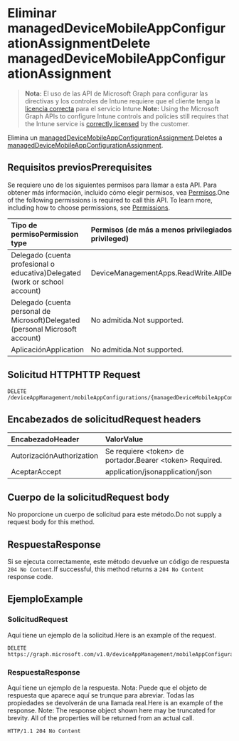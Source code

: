 # <a name="delete-manageddevicemobileappconfigurationassignment"></a><span data-ttu-id="4cba6-101">Eliminar managedDeviceMobileAppConfigurationAssignment</span><span class="sxs-lookup"><span data-stu-id="4cba6-101">Delete managedDeviceMobileAppConfigurationAssignment</span></span>

> <span data-ttu-id="4cba6-102">**Nota:** El uso de las API de Microsoft Graph para configurar las directivas y los controles de Intune requiere que el cliente tenga la [licencia correcta](https://go.microsoft.com/fwlink/?linkid=839381) para el servicio Intune.</span><span class="sxs-lookup"><span data-stu-id="4cba6-102">**Note:** Using the Microsoft Graph APIs to configure Intune controls and policies still requires that the Intune service is [correctly licensed](https://go.microsoft.com/fwlink/?linkid=839381) by the customer.</span></span>

<span data-ttu-id="4cba6-103">Elimina un [managedDeviceMobileAppConfigurationAssignment](../resources/intune_apps_manageddevicemobileappconfigurationassignment.md).</span><span class="sxs-lookup"><span data-stu-id="4cba6-103">Deletes a [managedDeviceMobileAppConfigurationAssignment](../resources/intune_apps_manageddevicemobileappconfigurationassignment.md).</span></span>
## <a name="prerequisites"></a><span data-ttu-id="4cba6-104">Requisitos previos</span><span class="sxs-lookup"><span data-stu-id="4cba6-104">Prerequisites</span></span>
<span data-ttu-id="4cba6-p101">Se requiere uno de los siguientes permisos para llamar a esta API. Para obtener más información, incluido cómo elegir permisos, vea [Permisos](../../../concepts/permissions_reference.md).</span><span class="sxs-lookup"><span data-stu-id="4cba6-p101">One of the following permissions is required to call this API. To learn more, including how to choose permissions, see [Permissions](../../../concepts/permissions_reference.md).</span></span>

|<span data-ttu-id="4cba6-107">Tipo de permiso</span><span class="sxs-lookup"><span data-stu-id="4cba6-107">Permission type</span></span>|<span data-ttu-id="4cba6-108">Permisos (de más a menos privilegiados)</span><span class="sxs-lookup"><span data-stu-id="4cba6-108">Permissions (from most to least privileged)</span></span>|
|:---|:---|
|<span data-ttu-id="4cba6-109">Delegado (cuenta profesional o educativa)</span><span class="sxs-lookup"><span data-stu-id="4cba6-109">Delegated (work or school account)</span></span>|<span data-ttu-id="4cba6-110">DeviceManagementApps.ReadWrite.All</span><span class="sxs-lookup"><span data-stu-id="4cba6-110">DeviceManagementApps.ReadWrite.All</span></span>|
|<span data-ttu-id="4cba6-111">Delegado (cuenta personal de Microsoft)</span><span class="sxs-lookup"><span data-stu-id="4cba6-111">Delegated (personal Microsoft account)</span></span>|<span data-ttu-id="4cba6-112">No admitida.</span><span class="sxs-lookup"><span data-stu-id="4cba6-112">Not supported.</span></span>|
|<span data-ttu-id="4cba6-113">Aplicación</span><span class="sxs-lookup"><span data-stu-id="4cba6-113">Application</span></span>|<span data-ttu-id="4cba6-114">No admitida.</span><span class="sxs-lookup"><span data-stu-id="4cba6-114">Not supported.</span></span>|

## <a name="http-request"></a><span data-ttu-id="4cba6-115">Solicitud HTTP</span><span class="sxs-lookup"><span data-stu-id="4cba6-115">HTTP Request</span></span>
<!-- {
  "blockType": "ignored"
}
-->
``` http
DELETE /deviceAppManagement/mobileAppConfigurations/{managedDeviceMobileAppConfigurationId}/assignments/{managedDeviceMobileAppConfigurationAssignmentId}
```

## <a name="request-headers"></a><span data-ttu-id="4cba6-116">Encabezados de solicitud</span><span class="sxs-lookup"><span data-stu-id="4cba6-116">Request headers</span></span>
|<span data-ttu-id="4cba6-117">Encabezado</span><span class="sxs-lookup"><span data-stu-id="4cba6-117">Header</span></span>|<span data-ttu-id="4cba6-118">Valor</span><span class="sxs-lookup"><span data-stu-id="4cba6-118">Value</span></span>|
|:---|:---|
|<span data-ttu-id="4cba6-119">Autorización</span><span class="sxs-lookup"><span data-stu-id="4cba6-119">Authorization</span></span>|<span data-ttu-id="4cba6-120">Se requiere &lt;token&gt; de portador.</span><span class="sxs-lookup"><span data-stu-id="4cba6-120">Bearer &lt;token&gt; Required.</span></span>|
|<span data-ttu-id="4cba6-121">Aceptar</span><span class="sxs-lookup"><span data-stu-id="4cba6-121">Accept</span></span>|<span data-ttu-id="4cba6-122">application/json</span><span class="sxs-lookup"><span data-stu-id="4cba6-122">application/json</span></span>|

## <a name="request-body"></a><span data-ttu-id="4cba6-123">Cuerpo de la solicitud</span><span class="sxs-lookup"><span data-stu-id="4cba6-123">Request body</span></span>
<span data-ttu-id="4cba6-124">No proporcione un cuerpo de solicitud para este método.</span><span class="sxs-lookup"><span data-stu-id="4cba6-124">Do not supply a request body for this method.</span></span>

## <a name="response"></a><span data-ttu-id="4cba6-125">Respuesta</span><span class="sxs-lookup"><span data-stu-id="4cba6-125">Response</span></span>
<span data-ttu-id="4cba6-126">Si se ejecuta correctamente, este método devuelve un código de respuesta `204 No Content`.</span><span class="sxs-lookup"><span data-stu-id="4cba6-126">If successful, this method returns a `204 No Content` response code.</span></span>

## <a name="example"></a><span data-ttu-id="4cba6-127">Ejemplo</span><span class="sxs-lookup"><span data-stu-id="4cba6-127">Example</span></span>
### <a name="request"></a><span data-ttu-id="4cba6-128">Solicitud</span><span class="sxs-lookup"><span data-stu-id="4cba6-128">Request</span></span>
<span data-ttu-id="4cba6-129">Aquí tiene un ejemplo de la solicitud.</span><span class="sxs-lookup"><span data-stu-id="4cba6-129">Here is an example of the request.</span></span>
``` http
DELETE https://graph.microsoft.com/v1.0/deviceAppManagement/mobileAppConfigurations/{managedDeviceMobileAppConfigurationId}/assignments/{managedDeviceMobileAppConfigurationAssignmentId}
```

### <a name="response"></a><span data-ttu-id="4cba6-130">Respuesta</span><span class="sxs-lookup"><span data-stu-id="4cba6-130">Response</span></span>
<span data-ttu-id="4cba6-p102">Aquí tiene un ejemplo de la respuesta. Nota: Puede que el objeto de respuesta que aparece aquí se trunque para abreviar. Todas las propiedades se devolverán de una llamada real.</span><span class="sxs-lookup"><span data-stu-id="4cba6-p102">Here is an example of the response. Note: The response object shown here may be truncated for brevity. All of the properties will be returned from an actual call.</span></span>
``` http
HTTP/1.1 204 No Content
```



